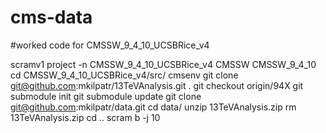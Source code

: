 # cms-data 
#worked code for CMSSW_9_4_10_UCSBRice_v4 

scramv1 project -n CMSSW_9_4_10_UCSBRice_v4 CMSSW CMSSW_9_4_10
cd CMSSW_9_4_10_UCSBRice_v4/src/
cmsenv
git clone git@github.com:mkilpatr/13TeVAnalysis.git .
git checkout origin/94X
git submodule init
git submodule update
git clone git@github.com:mkilpatr/data.git
cd data/
unzip 13TeVAnalysis.zip
rm 13TeVAnalysis.zip
cd ..
scram b -j 10
